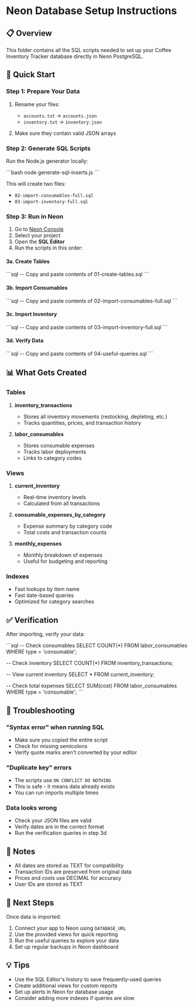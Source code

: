# Neon Database Setup Instructions

## 📋 Overview

This folder contains all the SQL scripts needed to set up your Coffee Inventory Tracker database directly in Neon PostgreSQL.

## 🚀 Quick Start

### Step 1: Prepare Your Data

1. Rename your files:
   - `accounts.txt` → `accounts.json`
   - `inventory.txt` → `inventory.json`

2. Make sure they contain valid JSON arrays

### Step 2: Generate SQL Scripts

Run the Node.js generator locally:

\`\`\`bash
node generate-sql-inserts.js
\`\`\`

This will create two files:
- `02-import-consumables-full.sql`
- `03-import-inventory-full.sql`

### Step 3: Run in Neon

1. Go to [Neon Console](https://console.neon.tech/)
2. Select your project
3. Open the **SQL Editor**
4. Run the scripts in this order:

#### 3a. Create Tables
\`\`\`sql
-- Copy and paste contents of 01-create-tables.sql
\`\`\`

#### 3b. Import Consumables
\`\`\`sql
-- Copy and paste contents of 02-import-consumables-full.sql
\`\`\`

#### 3c. Import Inventory
\`\`\`sql
-- Copy and paste contents of 03-import-inventory-full.sql
\`\`\`

#### 3d. Verify Data
\`\`\`sql
-- Copy and paste contents of 04-useful-queries.sql
\`\`\`

## 📊 What Gets Created

### Tables

1. **inventory_transactions**
   - Stores all inventory movements (restocking, depleting, etc.)
   - Tracks quantities, prices, and transaction history

2. **labor_consumables**
   - Stores consumable expenses
   - Tracks labor deployments
   - Links to category codes

### Views

1. **current_inventory**
   - Real-time inventory levels
   - Calculated from all transactions

2. **consumable_expenses_by_category**
   - Expense summary by category code
   - Total costs and transaction counts

3. **monthly_expenses**
   - Monthly breakdown of expenses
   - Useful for budgeting and reporting

### Indexes

- Fast lookups by item name
- Fast date-based queries
- Optimized for category searches

## ✅ Verification

After importing, verify your data:

\`\`\`sql
-- Check consumables
SELECT COUNT(*) FROM labor_consumables WHERE type = 'consumable';

-- Check inventory
SELECT COUNT(*) FROM inventory_transactions;

-- View current inventory
SELECT * FROM current_inventory;

-- Check total expenses
SELECT SUM(cost) FROM labor_consumables WHERE type = 'consumable';
\`\`\`

## 🔧 Troubleshooting

### "Syntax error" when running SQL
- Make sure you copied the entire script
- Check for missing semicolons
- Verify quote marks aren't converted by your editor

### "Duplicate key" errors
- The scripts use `ON CONFLICT DO NOTHING`
- This is safe - it means data already exists
- You can run imports multiple times

### Data looks wrong
- Check your JSON files are valid
- Verify dates are in the correct format
- Run the verification queries in step 3d

## 📝 Notes

- All dates are stored as TEXT for compatibility
- Transaction IDs are preserved from original data
- Prices and costs use DECIMAL for accuracy
- User IDs are stored as TEXT

## 🎯 Next Steps

Once data is imported:

1. Connect your app to Neon using `DATABASE_URL`
2. Use the provided views for quick reporting
3. Run the useful queries to explore your data
4. Set up regular backups in Neon dashboard

## 💡 Tips

- Use the SQL Editor's history to save frequently-used queries
- Create additional views for custom reports
- Set up alerts in Neon for database usage
- Consider adding more indexes if queries are slow

